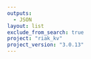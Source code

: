 ```yaml
---
outputs:
  - JSON
layout: list
exclude_from_search: true
project: "riak_kv"
project_version: "3.0.13"
---
```



